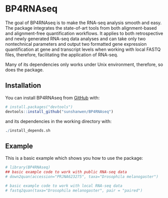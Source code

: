 
<!-- README.md is generated from README.Rmd. Please edit that file -->

# BP4RNAseq

<!-- badges: start -->

<!-- badges: end -->

The goal of BP4RNAseq is to make the RNA-seq analysis smooth and easy.
The package integrates the state-of-art tools from both alignment-based
and alignment-free quantification workflows. It applies to both
retrospective and newly generated RNA-seq data analyses and can take
only two nontechnical parameters and output two formatted gene
expression quantification at gene and transcript levels when working
with local FASTQ files, therefore, facilitating the application of
RNA-seq.

Many of its dependencies only works under Unix environment, therefore,
so does the package.

## Installation

<!-- You can install the released version of BP4RNAseq from [CRAN](https://CRAN.R-project.org) with: -->

<!-- ``` r -->

<!-- #install.packages("BP4RNAseq") # remove comments later -->

<!-- ``` -->

<!-- And the development version from [GitHub](https://github.com/) with: -->

<!-- ``` r -->

<!-- # install.packages("devtools") -->

<!-- devtools::install_github("sunshanwen/BP4RNAseq") -->

<!-- ``` -->

You can install BP4RNAseq from [GitHub](https://github.com/) with:

``` r
# install.packages("devtools")
devtools::install_github("sunshanwen/BP4RNAseq")
```

and its dependencies in the working directory with:

``` r
./install_depends.sh
```

## Example

This is a basic example which shows you how to use the package:

``` r
# library(BP4RNAseq)
## basic example code to work with public RNA-seq data
# down2quan(accession="PRJNA623275", taxa="Drosophila melanogaster")

# basic example code to work with local RNA-seq data
# fastq2quan(taxa="Drosophila melanogaster", pair = "paired")
```

<!-- What is special about using `README.Rmd` instead of just `README.md`? You can include R chunks like so: -->

<!-- ```{r cars} -->

<!-- summary(cars) -->

<!-- ``` -->

<!-- You'll still need to render `README.Rmd` regularly, to keep `README.md` up-to-date. -->

<!-- You can also embed plots, for example: -->

<!-- ```{r pressure, echo = FALSE} -->

<!-- plot(pressure) -->

<!-- ``` -->

<!-- In that case, don't forget to commit and push the resulting figure files, so they display on GitHub! -->
